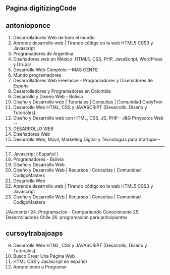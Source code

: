 ## Pagina digitizingCode
## antonioponce
1. Desarrolladores Web de todo el mundo
2. Aprende desarrollo web | Tirando código en la web HTML5 CSS3 y Javascript
3. Programadores de Argentina
4. Diseñadores web en México: HTML5, CSS, PHP, JavaScript, WordPress y Drupal
5. Desarrollo Web Completo --MAS GENTE
6. Mundo programadores 
7. Desarrolladores Web Freelance - Programadores y Diseñadores de España
8. Desarrolladores y Programadores en Colombia
9. Desarrollo y Diseño Web - Bolivia
11. Diseño y Desarrollo web | Tutoriales | Consultas | Comunidad CodyTron
12. Desarrollo Web HTML, CSS y JAVASCRIPT [Desarrollo, Diseño y Tutoriales]
13. Diseño y Desarrollo web con HTML, CSS, JS, PHP - J&G Proyectos Web --
14. DESARROLLO WEB
15. Diseñadores Web
16. Desarrollo Web, Móvil, Marketing Digital y Tecnologías para Startups--
---
17. Javascript [ Español ]
18. Programadores - Bolivia
19. Diseño y Desarrollo Web
20. Diseño y Desarrollo Web | Recursos | Consultas | Comunidad CodigoMasters
21. Desarrollo Web
22. Aprende desarrollo web | Tirando código en la web HTML5 CSS3 y Javascript
23. Diseño y Desarrollo Web | Recursos | Consultas | Comunidad CodigoMasters

//Aumentar
24. Programacion - Compartiendo Conocimiento
25. Desarrolladores Chile
26. programacion para principiantes


## cursoytrabajoaps
9. Desarrollo Web HTML, CSS y JAVASCRIPT [Desarrollo, Diseño y Tutoriales]
10. Busco Crear Una Página Web
12. HTML CSS y Javascript en español
13. Aprendiendo a Programar


